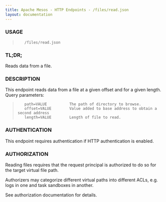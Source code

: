 ```yaml
---
title: Apache Mesos - HTTP Endpoints - /files/read.json
layout: documentation
---
```

<!--- This is an automatically generated file. DO NOT EDIT! --->

### USAGE ###
>        /files/read.json

### TL;DR; ###
Reads data from a file.

### DESCRIPTION ###
This endpoint reads data from a file at a given offset and for
a given length.
Query parameters:

>        path=VALUE          The path of directory to browse.
>        offset=VALUE        Value added to base address to obtain a second address
>        length=VALUE        Length of file to read.


### AUTHENTICATION ###
This endpoint requires authentication if HTTP authentication is
enabled.

### AUTHORIZATION ###
Reading files requires that the request principal is
authorized to do so for the target virtual file path.

Authorizers may categorize different virtual paths into
different ACLs, e.g. logs in one and task sandboxes in
another.

See authorization documentation for details.